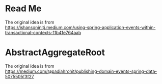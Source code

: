 # Read Me

The original idea is from  
https://ishansoninitj.medium.com/using-spring-application-events-within-transactional-contexts-11b41e764aab

# AbstractAggregateRoot

The original idea is from  
https://medium.com/@padiahrohit/publishing-domain-events-spring-data-5075505f3f27
